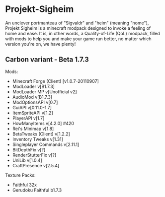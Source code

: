 # Projekt-Sigheim
An unclever portmanteau of "Sigvaldr" and "heim" (meaning "home"), Projekt Sigheim is a minecraft modpack
designed to invoke a feeling of home and ease. It is, in other words, a Quality-of-Life (QoL) modpack,
filled with mods to help you and make your game run better, no matter which version you're on, we have plenty!

## Carbon variant - Beta 1.7.3

Mods:
- Minecraft Forge (Client) [v1.0.7-20110907]
- ModLoader v[B1.7.3]
- ModLoader MP v[Unofficial v2]
- AudioMod v[B1.7.3]
- ModOptionsAPI v[0.7]
- GuiAPI v[0.11.0-1.7]
- ItemSpriteAPI v[1.2]
- PlayerAPI v[1.7]
- HowManyItems v[4.2.0] #420
- Rei's Minimap v[1.8]
- BetaTweaks (Client) v[1.2.2]
- Inventory Tweaks v[1.31]
- Singleplayer Commands v[2.11.1]
- BitDepthFix v[?]
- RenderStutterFix v[?]
- UniLib v[1.0.4]
- CraftPresence v[2.5.4]

Texture Packs:
- Faithful 32x
- Gerudoku Faithful b1.7.3